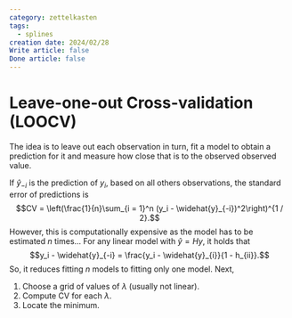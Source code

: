 ```yaml
---
category: zettelkasten
tags:
  - splines
creation date: 2024/02/28
Write article: false
Done article: false
---
```

# Leave-one-out Cross-validation (LOOCV)

The idea is to leave out each observation in turn, fit a model to obtain a prediction for it and measure how close that is to the observed observed value.

If $\widehat{y}_{-i}$ is the prediction of $y_i$, based on all others observations, the standard error of predictions is
$$CV = \left(\frac{1}{n}\sum_{i = 1}^n (y_i - \widehat{y}_{-i})^2\right)^{1 / 2}.$$
However, this is computationally expensive as the model has to be estimated $n$ times...
For any linear model with $\widehat{y} = Hy$, it holds that
$$y_i - \widehat{y}_{-i} = \frac{y_i - \widehat{y}_{i}}{1 - h_{ii}}.$$
So, it reduces fitting $n$ models to fitting only one model.
Next, 
1. Choose a grid of values of $\lambda$ (usually not linear).
2. Compute CV for each $\lambda$.
3. Locate the minimum.
